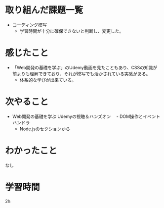 # 取り組んだ課題一覧
- コーディング模写
    - 学習時間が十分に確保できないと判断し、変更した。

# 感じたこと
- 「Web開発の基礎を学ぶ」のUdemy動画を見たこともあり、CSSの知識が前よりも理解できており、それが模写でも活かされている実感がある。
    - 体系的な学びが出来ている。

# 次やること
- Web開発の基礎を学ぶ Udemyの視聴＆ハンズオン
　- DOM操作とイベントハンドラ
    - Node.jsのセクションから

# わかったこと
なし

# 学習時間
 2h